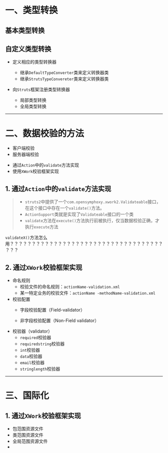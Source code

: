 # 一、类型转换

## 基本类型转换
## 自定义类型转换
 + 定义相应的类型转换器
 	- 继承`DefaultTypeConverter`类来定义转换器类
 	- 继承`StrutsTypeConvereter`类来定义转换器类

 + 向`Struts`框架注册类型转换器
 	- 局部类型转换
 	- 全局类型转换

---------------

# 二、数据校验的方法
+ 客户端校验
+ 服务器端校验
 - 通过`Action`中的`validate`方法实现
 - 使用`XWork`校验框架实现

## 1. 通过`Action`中的`validate`方法实现
>- `struts2`中提供了一个`com.opensymphoxy.xwork2.Validateable`接口，在这个接口中存在一个`validate()`方法。
> - `ActionSupport`类就是实现了`Validateable`接口的一个类
> - `validate`方法在`execute()`方法执行前被执行，仅当数据校验正确，才执行`execute`方法

`validateX()`方法怎么用？？？？？？？？？？？？？？？？？？？？？？？？？？？？？？？？？？？？？？
## 2. 通过`XWork`校验框架实现
 + 命名规则
	- 校验文件的命名规则：`actionName-validation.xml`
	- 某一特定业务的校验文件：`actionName -methodName-validation.xml`
 + 校验配置
	- 字段校验配置（Field-validator）

	- 非字段校验配置（Non-Field validator）
 + 校验器（validator）
	- `required`校验器
	- `requiredstring`校验器
	- `int`校验器
	- `data`校验器
	- `email`校验器
	- `stringlength`校验器

-------------

# 三、国际化
## 1. 通过`XWork`校验框架实现
 + 包范围资源文件
 + 类范围资源文件
 + 全局范围资源文件
 + 
